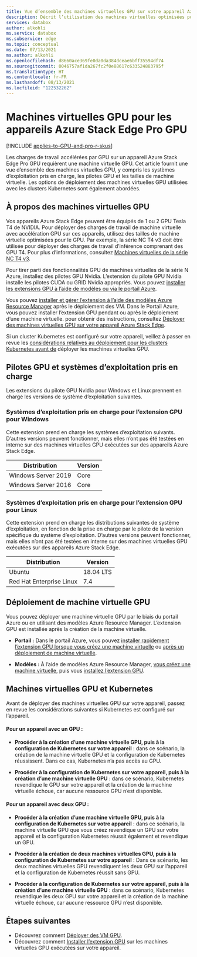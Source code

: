 ```yaml
---
title: Vue d’ensemble des machines virtuelles GPU sur votre appareil Azure Stack Edge Pro GPU
description: Décrit l’utilisation des machines virtuelles optimisées pour les charges de travail accélérées par GPU sur Azure Stack Edge Pro avec GPU.
services: databox
author: alkohli
ms.service: databox
ms.subservice: edge
ms.topic: conceptual
ms.date: 07/13/2021
ms.author: alkohli
ms.openlocfilehash: d8660ace369fe0da0da384dceae6bff35594df74
ms.sourcegitcommit: 0046757af1da267fc2f0e88617c633524883795f
ms.translationtype: HT
ms.contentlocale: fr-FR
ms.lasthandoff: 08/13/2021
ms.locfileid: "122532262"
---
```

# <a name="gpu-virtual-machines-for-azure-stack-edge-pro-gpu-devices"></a>Machines virtuelles GPU pour les appareils Azure Stack Edge Pro GPU

[!INCLUDE [applies-to-GPU-and-pro-r-skus](../../includes/azure-stack-edge-applies-to-gpu-pro-r-sku.md)]

Les charges de travail accélérées par GPU sur un appareil Azure Stack Edge Pro GPU requièrent une machine virtuelle GPU. Cet article fournit une vue d’ensemble des machines virtuelles GPU, y compris les systèmes d’exploitation pris en charge, les pilotes GPU et les tailles de machine virtuelle. Les options de déploiement des machines virtuelles GPU utilisées avec les clusters Kubernetes sont également abordées.

## <a name="about-gpu-vms"></a>À propos des machines virtuelles GPU

Vos appareils Azure Stack Edge peuvent être équipés de 1 ou 2 GPU Tesla T4 de NVIDIA. Pour déployer des charges de travail de machine virtuelle avec accélération GPU sur ces appareils, utilisez des tailles de machine virtuelle optimisées pour le GPU. Par exemple, la série NC T4 v3 doit être utilisée pour déployer des charges de travail d’inférence comprenant des GPU T4. Pour plus d’informations, consultez [Machines virtuelles de la série NC T4 v3](../virtual-machines/nct4-v3-series.md).

Pour tirer parti des fonctionnalités GPU de machines virtuelles de la série N Azure, installez des pilotes GPU Nvidia. L’extension du pilote GPU Nvidia installe les pilotes CUDA ou GRID Nvidia appropriés. Vous pouvez [installer les extensions GPU à l’aide de modèles ou via le portail Azure](#gpu-vm-deployment).

Vous pouvez [installer et gérer l’extension à l’aide des modèles Azure Resource Manager](azure-stack-edge-gpu-deploy-virtual-machine-install-gpu-extension.md) après le déploiement des VM. Dans le Portail Azure, vous pouvez installer l’extension GPU pendant ou après le déploiement d’une machine virtuelle. pour obtenir des instructions, consultez [Déployer des machines virtuelles GPU sur votre appareil Azure Stack Edge](azure-stack-edge-gpu-deploy-gpu-virtual-machine.md).

Si un cluster Kubernetes est configuré sur votre appareil, veillez à passer en revue les [considérations relatives au déploiement pour les clusters Kubernetes avant de](#gpu-vms-and-kubernetes) déployer les machines virtuelles GPU.

## <a name="supported-os-and-gpu-drivers"></a>Pilotes GPU et systèmes d’exploitation pris en charge 

Les extensions du pilote GPU Nvidia pour Windows et Linux prennent en charge les versions de système d’exploitation suivantes.

### <a name="supported-os-for-gpu-extension-for-windows"></a>Systèmes d’exploitation pris en charge pour l’extension GPU pour Windows

Cette extension prend en charge les systèmes d’exploitation suivants. D’autres versions peuvent fonctionner, mais elles n’ont pas été testées en interne sur des machines virtuelles GPU exécutées sur des appareils Azure Stack Edge.

| Distribution | Version |
|---|---|
| Windows Server 2019 | Core |
| Windows Server 2016 | Core |

### <a name="supported-os-for-gpu-extension-for-linux"></a>Systèmes d’exploitation pris en charge pour l’extension GPU pour Linux

Cette extension prend en charge les distributions suivantes de système d’exploitation, en fonction de la prise en charge par le pilote de la version spécifique du système d’exploitation. D’autres versions peuvent fonctionner, mais elles n’ont pas été testées en interne sur des machines virtuelles GPU exécutées sur des appareils Azure Stack Edge.

| Distribution | Version |
|---|---|
| Ubuntu | 18.04 LTS |
| Red Hat Enterprise Linux | 7.4 |

## <a name="gpu-vm-deployment"></a>Déploiement de machine virtuelle GPU

Vous pouvez déployer une machine virtuelle GPU par le biais du portail Azure ou en utilisant des modèles Azure Resource Manager. L’extension GPU est installée après la création de la machine virtuelle.<!--Wording still needs work!-->

- **Portail :** Dans le portail Azure, vous pouvez [installer rapidement l’extension GPU lorsque vous créez une machine virtuelle](azure-stack-edge-gpu-deploy-gpu-virtual-machine.md#create-gpu-vms) ou [après un déploiement de machine virtuelle]().<!--Can they remove the GPU extension. Tomorrow, create a new GPU VM to test.-->

- **Modèles :** À l’aide de modèles Azure Resource Manager, [vous créez une machine virtuelle](azure-stack-edge-gpu-deploy-gpu-virtual-machine.md#install-gpu-extension-after-deployment), puis vous [installez l’extension GPU](azure-stack-edge-gpu-deploy-virtual-machine-install-gpu-extension.md).


## <a name="gpu-vms-and-kubernetes"></a>Machines virtuelles GPU et Kubernetes

Avant de déployer des machines virtuelles GPU sur votre appareil, passez en revue les considérations suivantes si Kubernetes est configuré sur l’appareil.

#### <a name="for-1-gpu-device"></a>Pour un appareil avec un GPU : 

- **Procéder à la création d’une machine virtuelle GPU, puis à la configuration de Kubernetes sur votre appareil** : dans ce scénario, la création de la machine virtuelle GPU et la configuration de Kubernetes réussissent. Dans ce cas, Kubernetes n’a pas accès au GPU.

- **Procéder à la configuration de Kubernetes sur votre appareil, puis à la création d’une machine virtuelle GPU** : dans ce scénario, Kubernetes revendique le GPU sur votre appareil et la création de la machine virtuelle échoue, car aucune ressource GPU n’est disponible.

#### <a name="for-2-gpu-device"></a>Pour un appareil avec deux GPU :

- **Procéder à la création d’une machine virtuelle GPU, puis à la configuration de Kubernetes sur votre appareil** : dans ce scénario, la machine virtuelle GPU que vous créez revendique un GPU sur votre appareil et la configuration Kubernetes réussit également et revendique un GPU. 

- **Procéder à la création de deux machines virtuelles GPU, puis à la configuration de Kubernetes sur votre appareil** : Dans ce scénario, les deux machines virtuelles GPU revendiquent les deux GPU sur l’appareil et la configuration de Kubernetes réussit sans GPU. 

- **Procéder à la configuration de Kubernetes sur votre appareil, puis à la création d’une machine virtuelle GPU** : dans ce scénario, Kubernetes revendique les deux GPU sur votre appareil et la création de la machine virtuelle échoue, car aucune ressource GPU n’est disponible.

<!--Li indicated that this is fixed. If you have GPU VMs running on your device and Kubernetes is also configured, then anytime the VM is deallocated (when you stop or remove a VM using Stop-AzureRmVM or Remove-AzureRmVM), there is a risk that the Kubernetes cluster will claim all the GPUs available on the device. In such an instance, you will not be able to restart the GPU VMs deployed on your device or create GPU VMs. -->

## <a name="next-steps"></a>Étapes suivantes
- Découvrez comment [Déployer des VM GPU](azure-stack-edge-gpu-deploy-gpu-virtual-machine.md).
- Découvrez comment [Installer l’extension GPU](azure-stack-edge-gpu-deploy-virtual-machine-install-gpu-extension.md) sur les machines virtuelles GPU exécutées sur votre appareil.
